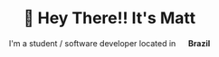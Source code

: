 <h1 align="center">👋 Hey There!! It's <b>Matt</b></h1>
<p align="center">I'm a student / software developer located in <img width="15px" src="https://uxwing.com/wp-content/themes/uxwing/download/flags-landmarks/brazil-flag-icon.png"><b> Brazil</b></p>
